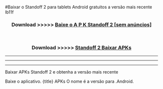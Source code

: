 #Baixar o Standoff 2   para tablets Android gratuitos a versão mais recente lb11f


<div align="center">
<h3>Download >>>>> <a href="https://pt-web.web.app/?pt= Standoff 2 ">Baixe o A P K Standoff 2  [sem anúncios]</a></h3><br>

<h3>Download >>>>> <a href="https://pt-web.web.app/?pt= Standoff 2 ">Standoff 2  Baixar APKs</a></h3>
</div>

----------------------------------------------------------

----------------------------------------------------------

----------------------------------------------------------

Baixar APKs Standoff 2  e obtenha a versão mais recente

Baixe o aplicativo. {title} APKs O nome é a versão para .Android.


